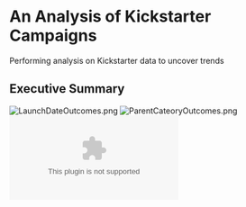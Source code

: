 # An Analysis of Kickstarter Campaigns
Performing analysis on Kickstarter data to uncover trends
## Executive Summary 
![LaunchDateOutcomes.png](C:\Temp\Bootcamp\Class_Folder\Crowdfunding_Analysis])
![ParentCateoryOutcomes.png](C:\Temp\Bootcamp\Class_Folder\Crowdfunding_Analysis)
![data-1-1-3-StarterBook_nar.xlsx](https://github.com/neilralston/kickstarter-analysis/blob/main/data-1-1-3-StarterBook_nar.xlsx)
